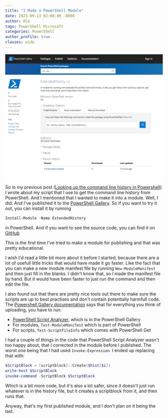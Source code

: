 ```yaml
---
title: "I Made a PowerShell Module"
date: 2023-09-13 02:00:00 -0000
author: Ole
tags: PowerShell Microsoft 
categories: PowerShell 
author_profile: true
classes: wide
---
```



![Powershell Gallery](/assets/images/commandlinehistory/powershellgallery.png)
So in my previous post ([Looking up the command line history in Powershell](https://www.randriksen.net/powershell/2023/09/10/looking-up-the-command-line-history-in-powershell.html)) I wrote about my script that I use to get the command line history from PowerShell. And I mentioned that I wanted to make it into a module. Well, I did. And I've published it to the [PowerShell Gallery](https://www.powershellgallery.com/packages/ExtendedHistory/1.0). So if you want to try it out, you can install it by running 
```powershell
Install-Module -Name ExtendedHistory
``` 
in PowerShell. And if you want to see the source code, you can find it on [GitHub](https://github.com/randriksen/ExtendedHistory/)


This is the first time I've tried to make a module for publishing and that was pretty educational.

I wish I'd read a little bit more about it before I started, because there are a lot of usefull little tricks that would have made it go faster.
Like the fact that you can make a new module manifest file by running `New-ModuleManifest` and then just fill in the blanks. I didn't know that, so I made the manifest file by hand. But it would have been faster to just run the command and then edit the file.

I also found out that there are pretty nice tools out there to make sure the scripts are up to best practises and don't contain potentially harmfull code.
The [Powershell Gallery documentation](https://learn.microsoft.com/en-us/powershell/gallery/how-to/publishing-packages/publishing-a-package?view=powershellget-2.x) says that for everything you think of uploading, you have to run:
* [PowerShell Script Analyzer](https://www.powershellgallery.com/packages/PSScriptAnalyzer/), which is in the PowerShell Gallery
* For modules, `Test-ModuleManifest` which is part of PowerShell
* For scripts, `Test-ScriptFileInfo` which comes with PowerShell Get


I had a couple of things in the code that PowerShell Script Analyzer wasn't too happy about, that I corrected in the module before I published.
The worst one being that I had used `Invoke-Expression`. I ended up replacing that with:
```powershell	
$ScriptBlock = [scriptblock]::Create($hist[$i])
write-host $ScriptBlock
invoke-command -ScriptBlock $ScriptBlock
```
Which is a bit more code, but it's also a lot safer, since it doesn't just run whatever is in the history file, but it creates a scriptblock from it, and then runs that. 

Anyway, that's my first published module, and I don't plan on it being the last.